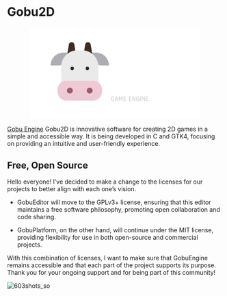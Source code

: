 # Gobu2D

<p align="center">
  <a href="https://gobuengine.org">
    <img src="logo.png" width="400" alt="Godot Engine logo">
  </a>
</p>

[Gobu Engine](https://gobuengine.org) Gobu2D is innovative software for creating 2D games in a simple and accessible way. It is being developed in C and GTK4, focusing on providing an intuitive and user-friendly experience.

## Free, Open Source
Hello everyone! I’ve decided to make a change to the licenses for our projects to better align with each one’s vision.

- GobuEditor will move to the GPLv3+ license, ensuring that this editor maintains a free software philosophy, promoting open collaboration and code sharing.

- GobuPlatform, on the other hand, will continue under the MIT license, providing flexibility for use in both open-source and commercial projects.

With this combination of licenses, I want to make sure that GobuEngine remains accessible and that each part of the project supports its purpose. Thank you for your ongoing support and for being part of this community!

![603shots_so](https://github.com/gobuengine/gobuengine/assets/1939353/b949454f-43f3-4d32-aeab-e351ed44f961)
